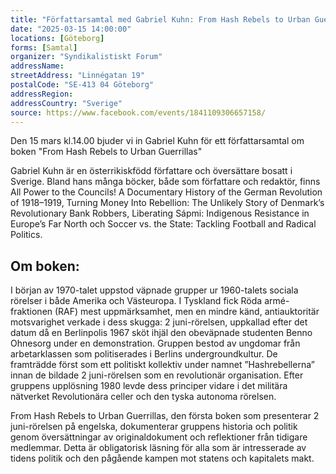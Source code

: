 ```yaml
---
title: "Författarsamtal med Gabriel Kuhn: From Hash Rebels to Urban Guerrillas"
date: "2025-03-15 14:00:00"
locations: [Göteborg]
forms: [Samtal]
organizer: "Syndikalistiskt Forum"
addressName: 
streetAddress: "Linnégatan 19"
postalCode: "SE-413 04 Göteborg"
addressRegion:
addressCountry: "Sverige"
source: https://www.facebook.com/events/1841109306657158/
---
```

Den 15 mars kl.14.00 bjuder vi in Gabriel Kuhn för ett författarsamtal om boken "From Hash Rebels to Urban Guerrillas"

Gabriel Kuhn är en österrikiskfödd författare och översättare bosatt i Sverige. Bland hans många böcker, både som författare och redaktör, finns All Power to the Councils! A Documentary History of the German Revolution of 1918–1919, Turning Money Into Rebellion: The Unlikely Story of Denmark’s Revolutionary Bank Robbers, Liberating Sápmi: Indigenous Resistance in Europe’s Far North och Soccer vs. the State: Tackling Football and Radical Politics.

## Om boken:

I början av 1970-talet uppstod väpnade grupper ur 1960-talets sociala rörelser i både Amerika och Västeuropa. I Tyskland fick Röda armé-fraktionen (RAF) mest uppmärksamhet, men en mindre känd, antiauktoritär motsvarighet verkade i dess skugga: 2 juni-rörelsen, uppkallad efter det datum då en Berlinpolis 1967 sköt ihjäl den obeväpnade studenten Benno Ohnesorg under en demonstration. Gruppen bestod av ungdomar från arbetarklassen som politiserades i Berlins undergroundkultur. De framträdde först som ett politiskt kollektiv under namnet ”Hashrebellerna” innan de bildade 2 juni-rörelsen som en revolutionär organisation. Efter gruppens upplösning 1980 levde dess principer vidare i det militära nätverket Revolutionära celler och den tyska autonoma rörelsen.

From Hash Rebels to Urban Guerrillas, den första boken som presenterar 2 juni-rörelsen på engelska, dokumenterar gruppens historia och politik genom översättningar av originaldokument och reflektioner från tidigare medlemmar. Detta är obligatorisk läsning för alla som är intresserade av tidens politik och den pågående kampen mot statens och kapitalets makt.
